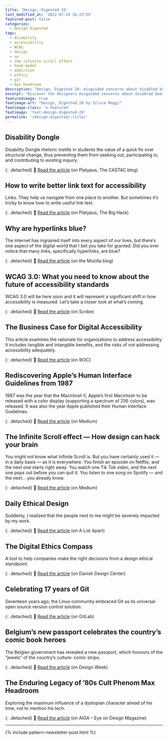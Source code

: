 ```yaml
---
title: 'Design, Digested 28'
last_modified_at: '2022-07-19 16:23:55'
featured-post: false
categories:
  - Design Digested
tags:
  - disability
  - accessibility
  - WCAG
  - design
  - ux
  - the infinite scroll effect 
  - hook model
  - addiction
  - ethics
  - git
  - max headroom
description: "Design, Digested 28: misguided concerns about disabled bodies; future of accessibility standards; infinite scroll effect; influence of 80s cult phemon Max Headroom and more"
excerpt: "Discover the designers misguided concerns about disabled bodies; the future of accessibility standards; the infinite scroll effect; the influence of 80s cult phemon Max Headroom and more."
featuredimage: true
featimage-alt: "Design, Digested 28 by Silvia Maggi"
featimage-class: 'u-featured'
featimage: 'feat-design-digested-28'
permalink: '/design-digested/:title/'
---
```

## Disability Dongle

Disability Dongle rhetoric instills in students the value of a quick fix over structural change, thus preventing them from seeking out, participating in, and contributing to existing inquiry.

{: .detached}
🔗 [Read the article](https://blog.castac.org/2022/04/disability-dongle/) (on Platypus, The CASTAC blog)

## How to write better link text for accessibility

Links. They help us navigate from one place to another. But sometimes it’s tricky to know how to write useful link text.

{: .detached}
🔗 [Read the article](https://bighack.org/how-to-write-better-link-text-for-accessibility/) (on Platypus, The Big Hack)

## Why are hyperlinks blue?

The internet has ingrained itself into every aspect of our lives, but there’s one aspect of the digital world that I bet you take for granted. Did you ever notice that many links, specifically hyperlinks, are blue?

{: .detached}
🔗 [Read the article](https://blog.mozilla.org/en/internet-culture/deep-dives/why-are-hyperlinks-blue/) (on the Mozilla blog)

## WCAG 3.0: What you need to know about the future of accessibility standards

WCAG 3.0 will be here soon and it will represent a significant shift in how accessibility is measured. Let’s take a closer look at what’s coming.

{: .detached}
🔗 [Read the article](https://scribe.rip/wcag-3-0-what-you-need-to-know-about-the-future-of-accessibility-standards-2e1f6374f2c7) (on Scribe)


## The Business Case for Digital Accessibility

This article examines the rationale for organizations to address accessibility. It includes tangible and intangible benefits, and the risks of not addressing accessibility adequately.

{: .detached}
🔗 [Read the article](https://www.w3.org/WAI/business-case/) (on W3C)

## Rediscovering Apple’s Human Interface Guidelines from 1987

1987 was the year that the Macintosh II, Apple’s first Macintosh to be released with a color display (supporting a spectrum of 256 colors), was released. It was also the year Apple published their Human Interface Guidelines.

{: .detached}
🔗 [Read the article](https://blog.prototypr.io/rediscovering-apples-human-interface-guidelines-1987-59731376b39e) (on Medium)

## The Infinite Scroll effect — How design can hack your brain

You might not know what Infinite Scroll is. But you have certainly used it — in a daily basis — as it is everywhere. You finish an episode on Netflix, and the next one starts right away. You watch one Tik Tok video, and the next one pops out before you can quit it. You listen to one song on Spotify — and the next… you already know.

{: .detached}
🔗 [Read the article](https://uxdesign.cc/the-infinite-scroll-effect-how-design-can-hack-your-brain-996a9b8129d9) (on Medium)

## Daily Ethical Design

Suddenly, I realized that the people next to me might be severely impacted by my work.

{: .detached}
🔗 [Read the article](https://alistapart.com/article/daily-ethical-design/) (on A List Apart)

## The Digital Ethics Compass

A tool to help companies make the right decisions from a design ethical standpoint.

{: .detached}
🔗 [Read the article](https://ddc.dk/tools/toolkit-the-digital-ethics-compass/) (on Danish Design Center)

## Celebrating 17 years of Git

Seventeen years ago, the Linux community embraced Git as its universal open source version control solution.

{: .detached}
🔗 [Read the article](https://about.gitlab.com/blog/2022/04/07/celebrating-17-years-of-git/) (on GitLab)

## Belgium’s new passport celebrates the country’s comic book heroes

The Belgian government has revealed a new passport, which honours of the “jewels” of the country’s culture: comic strips.

{: .detached}
🔗 [Read the article](https://www.designweek.co.uk/issues/31-january-6-february-2022/belgium-new-passport/) (on Design Week)

## The Enduring Legacy of ’80s Cult Phenom Max Headroom

Exploring the maximum influence of a dystopian character ahead of his time, not to mention his tech.

{: .detached}
🔗 [Read the article](https://eyeondesign.aiga.org/the-enduring-legacy-of-80s-cult-phenom-max-headroom/) (on AIGA – Eye on Design Magazine)

---

{% include pattern-newsletter-post.html %}